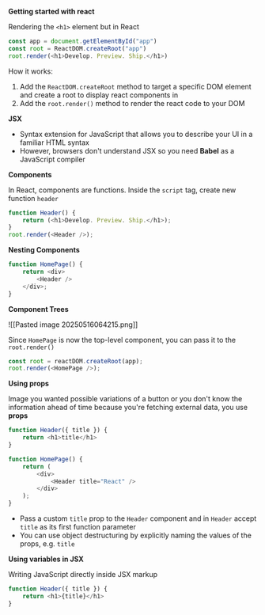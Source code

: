 **Getting started with react**

Rendering the `<h1>` element but in React

```js
const app = document.getElementById("app")
const root = ReactDOM.createRoot("app")
root.render(<h1>Develop. Preview. Ship.</h1>)
```

How it works:
1. Add the `ReactDOM.createRoot` method to target a specific DOM element and create a root to display react components in
2. Add the `root.render()` method to render the react code to your DOM

**JSX**
- Syntax extension for JavaScript that allows you to describe your UI in a familiar HTML syntax
- However, browsers don't understand JSX so you need **Babel** as a JavaScript compiler

**Components**

In React, components are functions. Inside the `script` tag, create new function `header`

```js
function Header() {
	return (<h1>Develop. Preview. Ship.</h1>);
}
root.render(<Header />);
```

**Nesting Components**

```js
function HomePage() {
	return <div>
		<Header />
	</div>;
}
```

**Component Trees**

![[Pasted image 20250516064215.png]]

Since `HomePage` is now the top-level component, you can pass it to the `root.render()`

```js
const root = reactDOM.createRoot(app);
root.render(<HomePage />);
```

**Using props**

Image you wanted possible variations of a button or you don't know the information ahead of time because you're fetching external data, you use **props**

```js
function Header({ title }) {
	return <h1>title</h1>
}

function HomePage() {
	return (
		<div>
			<Header title="React" />
		</div>
	);
}
```
- Pass a custom `title` prop to the `Header` component and in `Header` accept `title` as its first function parameter
- You can use object destructuring by explicitly naming the values of the props, e.g. `title`

**Using variables in JSX**

Writing JavaScript directly inside JSX markup

```js
function Header({ title }) {
	return <h1>{title}</h1>
}
```

